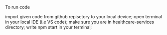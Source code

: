 To run code

import given code from github repisetory to your local device;
open terminal in your local IDE (i.e VS code);
make sure you are in healthcare-services directory;
write npm start in your terminal;
